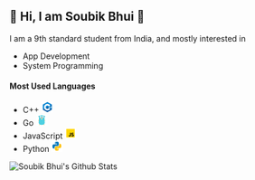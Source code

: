## :wave: Hi, I am Soubik Bhui :wave:
I am a 9th standard student from India, and mostly interested in
- App Development
- System Programming

#### Most Used Languages
- C++ ![C++](assets/cpp.png)
- Go ![Go](assets/golang.png)
- JavaScript ![JavaScript](assets/js.png)
- Python ![Python](assets/py.png)


<img src="https://github-readme-stats.vercel.app/api?username=soubikbhuiwk007&show_icons=true&theme=dracula" alt="Soubik Bhui's Github Stats">
